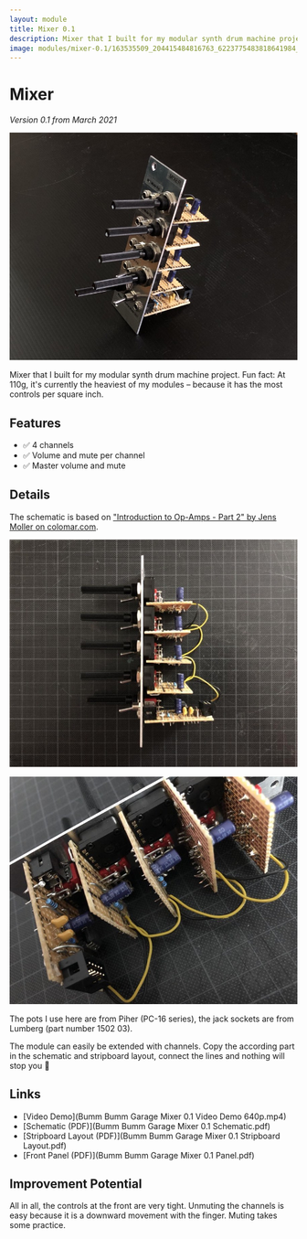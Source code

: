 ```yaml
---
layout: module
title: Mixer 0.1
description: Mixer that I built for my modular synth drum machine project.
image: modules/mixer-0.1/163535509_204415484816763_6223775483818641984_n.jpg
---
```


# Mixer

*Version 0.1 from March 2021*

![](163535509_204415484816763_6223775483818641984_n.jpg)

Mixer that I built for my modular synth drum machine project. Fun fact: At 110g, it's currently the heaviest of my modules – because it has the most controls per square inch.

## Features

* ✅ 4 channels
* ✅ Volume and mute per channel
* ✅ Master volume and mute

## Details

The schematic is based on ["Introduction to Op-Amps - Part 2" by Jens Moller on colomar.com](http://colomar.com/Shavano/intro_opamp2.html).

![](163555450_154504689869616_7150287753202669814_n.jpg)

![](164360689_169070371612264_2588453398237662331_n.jpg)

The pots I use here are from Piher (PC-16 series), the jack sockets are from Lumberg (part number 1502 03).

The module can easily be extended with channels. Copy the according part in the schematic and stripboard layout, connect the lines and nothing will stop you 🚀

## Links

* [Video Demo](Bumm Bumm Garage Mixer 0.1 Video Demo 640p.mp4)
* [Schematic (PDF)](Bumm Bumm Garage Mixer 0.1 Schematic.pdf)
* [Stripboard Layout (PDF)](Bumm Bumm Garage Mixer 0.1 Stripboard Layout.pdf)
* [Front Panel (PDF)](Bumm Bumm Garage Mixer 0.1 Panel.pdf)

## Improvement Potential

All in all, the controls at the front are very tight. Unmuting the channels is easy because it is a downward movement with the finger. Muting takes some practice.

<!-- Comment links -->